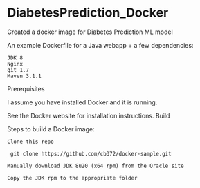 # DiabetesPrediction_Docker
Created a docker image for Diabetes Prediction ML model

An example Dockerfile for a Java webapp + a few dependencies:

    JDK 8
    Nginx
    git 1.7
    Maven 3.1.1

Prerequisites

I assume you have installed Docker and it is running.

See the Docker website for installation instructions.
Build

Steps to build a Docker image:

    Clone this repo

     git clone https://github.com/cb372/docker-sample.git

    Manually download JDK 8u20 (x64 rpm) from the Oracle site

    Copy the JDK rpm to the appropriate folder
